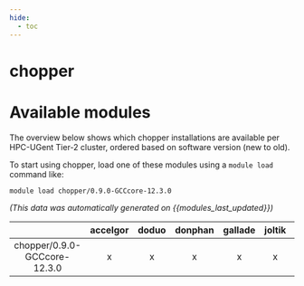 ```yaml
---
hide:
  - toc
---
```


chopper
=======

# Available modules


The overview below shows which chopper installations are available per HPC-UGent Tier-2 cluster, ordered based on software version (new to old).

To start using chopper, load one of these modules using a `module load` command like:

```shell
module load chopper/0.9.0-GCCcore-12.3.0
```

*(This data was automatically generated on {{modules_last_updated}})*  

| |accelgor|doduo|donphan|gallade|joltik|shinx|
| :---: | :---: | :---: | :---: | :---: | :---: | :---: |
|chopper/0.9.0-GCCcore-12.3.0|x|x|x|x|x|x|
